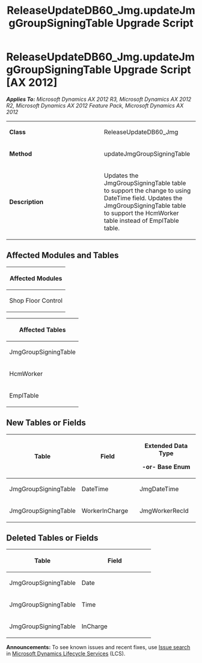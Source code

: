 ﻿---
title: ReleaseUpdateDB60_Jmg.updateJmgGroupSigningTable Upgrade Script
TOCTitle: ReleaseUpdateDB60_Jmg.updateJmgGroupSigningTable Upgrade Script
ms:assetid: ef4fd73e-648d-2b86-532b-9b3ec1e304b0
ms:mtpsurl: https://msdn.microsoft.com/en-us/library/JJ737403(v=AX.60)
ms:contentKeyID: 49712098
ms.date: 05/18/2015
mtps_version: v=AX.60
---

# ReleaseUpdateDB60\_Jmg.updateJmgGroupSigningTable Upgrade Script [AX 2012]


_**Applies To:** Microsoft Dynamics AX 2012 R3, Microsoft Dynamics AX 2012 R2, Microsoft Dynamics AX 2012 Feature Pack, Microsoft Dynamics AX 2012_

<table>
<colgroup>
<col style="width: 50%" />
<col style="width: 50%" />
</colgroup>
<tbody>
<tr class="odd">
<td><p><strong>Class</strong></p></td>
<td><p>ReleaseUpdateDB60_Jmg</p></td>
</tr>
<tr class="even">
<td><p><strong>Method</strong></p></td>
<td><p>updateJmgGroupSigningTable</p></td>
</tr>
<tr class="odd">
<td><p><strong>Description</strong></p></td>
<td><p>Updates the JmgGroupSigningTable table to support the change to using DateTime field. Updates the JmgGroupSigningTable table to support the HcmWorker table instead of EmplTable table.</p></td>
</tr>
</tbody>
</table>


## Affected Modules and Tables

<table>
<colgroup>
<col style="width: 100%" />
</colgroup>
<thead>
<tr class="header">
<th><p>Affected Modules</p></th>
</tr>
</thead>
<tbody>
<tr class="odd">
<td><p>Shop Floor Control</p></td>
</tr>
</tbody>
</table>


<table>
<colgroup>
<col style="width: 100%" />
</colgroup>
<thead>
<tr class="header">
<th><p>Affected Tables</p></th>
</tr>
</thead>
<tbody>
<tr class="odd">
<td><p>JmgGroupSigningTable</p></td>
</tr>
<tr class="even">
<td><p>HcmWorker</p></td>
</tr>
<tr class="odd">
<td><p>EmplTable</p></td>
</tr>
</tbody>
</table>


## New Tables or Fields

<table>
<colgroup>
<col style="width: 33%" />
<col style="width: 33%" />
<col style="width: 33%" />
</colgroup>
<thead>
<tr class="header">
<th><p>Table</p></th>
<th><p>Field</p></th>
<th><p>Extended Data Type</p>
<p>-or- Base Enum</p></th>
</tr>
</thead>
<tbody>
<tr class="odd">
<td><p>JmgGroupSigningTable</p></td>
<td><p>DateTime</p></td>
<td><p>JmgDateTime</p></td>
</tr>
<tr class="even">
<td><p>JmgGroupSigningTable</p></td>
<td><p>WorkerInCharge</p></td>
<td><p>JmgWorkerRecId</p></td>
</tr>
</tbody>
</table>


## Deleted Tables or Fields

<table>
<colgroup>
<col style="width: 50%" />
<col style="width: 50%" />
</colgroup>
<thead>
<tr class="header">
<th><p>Table</p></th>
<th><p>Field</p></th>
</tr>
</thead>
<tbody>
<tr class="odd">
<td><p>JmgGroupSigningTable</p></td>
<td><p>Date</p></td>
</tr>
<tr class="even">
<td><p>JmgGroupSigningTable</p></td>
<td><p>Time</p></td>
</tr>
<tr class="odd">
<td><p>JmgGroupSigningTable</p></td>
<td><p>InCharge</p></td>
</tr>
</tbody>
</table>

  
**Announcements:** To see known issues and recent fixes, use [Issue search](http://go.microsoft.com/fwlink/?linkid=389258) in [Microsoft Dynamics Lifecycle Services](http://go.microsoft.com/fwlink/?linkid=306505) (LCS).

